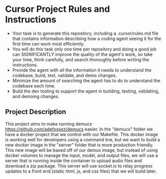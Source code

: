 # Cursor Project Rules and Instructions

- Your task is to generate this repository, including a .cursor/rules.md file that contains information describing how a coding agent seeing it for the first time can work most efficiently.
- You will do this task only one time per repository and doing a good job can SIGNIFICANTLY improve the quality of the agent's work, so take your time, think carefully, and search thoroughly before writing the instructions.
- Provide the agent with all the information it needs to understand the codebase, build, test, validate, and demo changes.
- Minimize the amount of searching the agent has to do to understand the codebase each time.
- Build the dev tooling to support the agent in building, testing, validating, and demoing changes.

## Project Description

This project aims to make running demucs <https://github.com/adefossez/demucs> easier. In the "demucs" folder we have a docker project that we control with our Makefile. This docker image is working well for developers using a command line, but we want to build a new docker image in the "server" folder that is more production friendly.  This new image will be based off of our demux image, but instead of using docker volumes to manage the input, model, and output files, we will use a server that is running inside the container to upload audio files and download a zip package.  This server will use socket.io to relay progress updates to a front end (static html, js, and css files) that we will build later.
